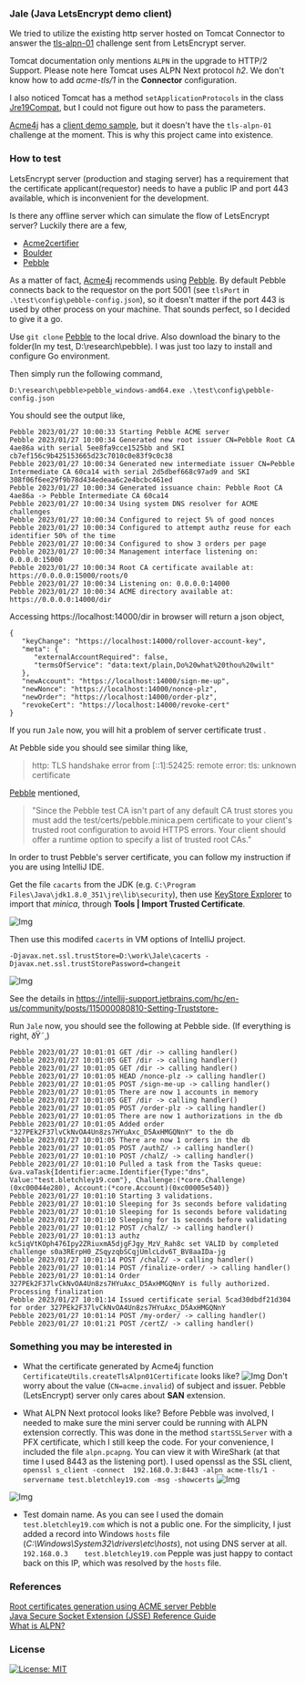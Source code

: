### Jale (Java LetsEncrypt demo client)

We tried to utilize the existing http server hosted on Tomcat Connector to answer the [tls-alpn-01](https://tools.ietf.org/html/rfc8737) challenge sent from LetsEncrypt server.

Tomcat documentation only mentions `ALPN` in the upgrade to HTTP/2 Support. Please note here Tomcat uses ALPN Next protocol *h2*.  We don't know how to add *acme-tls/1* in the **Connector** configuration.

I also noticed Tomcat has a method `setApplicationProtocols` in the class [Jre19Compat](https://tomcat.apache.org/tomcat-8.5-doc/api/org/apache/tomcat/util/compat/Jre19Compat.html), but I could not figure out how to pass the parameters.

[Acme4j](https://github.com/shred/acme4j) has a [client demo sample](https://github.com/shred/acme4j/blob/master/acme4j-example/src/main/java/org/shredzone/acme4j/example/ClientTest.java), but it doesn't have the `tls-alpn-01` challenge at the moment. This is why this project came into existence.

### How to test

LetsEncrypt server (production and staging server) has a requirement that the certificate applicant(requestor) needs to have a public IP and port 443 available, which is inconvenient for the development.

Is there any offline server which can simulate the flow of LetsEncrypt server? Luckily there are a few,

- [Acme2certifier](https://github.com/grindsa/acme2certifier)
- [Boulder](https://github.com/letsencrypt/boulder)
- [Pebble](https://github.com/letsencrypt/pebble)

As a matter of fact, [Acme4j](https://github.com/shred/acme4j) recommends using [Pebble](https://github.com/letsencrypt/pebble). By default Pebble connects back to the requestor on the port 5001  (see `tlsPort` in `.\test\config\pebble-config.json`), so it doesn't matter if the port 443 is used by other process on your machine. That sounds perfect, so I decided to give it a go.

Use `git clone` [Pebble](https://github.com/letsencrypt/pebble) to the local drive. Also download the binary to the folder(In my test, D:\research\pebble). I was just too lazy to install and configure Go environment.

Then simply run the following command,

`D:\research\pebble>pebble_windows-amd64.exe .\test\config\pebble-config.json`

You should see the output like,
```
Pebble 2023/01/27 10:00:33 Starting Pebble ACME server
Pebble 2023/01/27 10:00:34 Generated new root issuer CN=Pebble Root CA 4ae86a with serial 5ee8fa9cce1525bb and SKI cb7ef156c9b425153665d23c7010c0e83f9c0c38
Pebble 2023/01/27 10:00:34 Generated new intermediate issuer CN=Pebble Intermediate CA 60ca14 with serial 2d5dbef668c97ad9 and SKI 308f06f6ee29f9b78d434edeaa6c2e4bcbc461ed
Pebble 2023/01/27 10:00:34 Generated issuance chain: Pebble Root CA 4ae86a -> Pebble Intermediate CA 60ca14
Pebble 2023/01/27 10:00:34 Using system DNS resolver for ACME challenges
Pebble 2023/01/27 10:00:34 Configured to reject 5% of good nonces
Pebble 2023/01/27 10:00:34 Configured to attempt authz reuse for each identifier 50% of the time
Pebble 2023/01/27 10:00:34 Configured to show 3 orders per page
Pebble 2023/01/27 10:00:34 Management interface listening on: 0.0.0.0:15000
Pebble 2023/01/27 10:00:34 Root CA certificate available at: https://0.0.0.0:15000/roots/0
Pebble 2023/01/27 10:00:34 Listening on: 0.0.0.0:14000
Pebble 2023/01/27 10:00:34 ACME directory available at: https://0.0.0.0:14000/dir
```

Accessing https://localhost:14000/dir in browser will return a json object,

```
{
   "keyChange": "https://localhost:14000/rollover-account-key",
   "meta": {
      "externalAccountRequired": false,
      "termsOfService": "data:text/plain,Do%20what%20thou%20wilt"
   },
   "newAccount": "https://localhost:14000/sign-me-up",
   "newNonce": "https://localhost:14000/nonce-plz",
   "newOrder": "https://localhost:14000/order-plz",
   "revokeCert": "https://localhost:14000/revoke-cert"
}
```

If you run `Jale` now, you will hit a problem of server certificate trust .

At Pebble side you should see similar thing like,

> http: TLS handshake error from [::1]:52425: remote error: tls: unknown certificate

[Pebble](https://github.com/letsencrypt/pebble#avoiding-client-https-errors) mentioned,

> "Since the Pebble test CA isn't part of any default CA trust stores you must add the test/certs/pebble.minica.pem certificate to your client's trusted root configuration to avoid HTTPS errors. Your client should offer a runtime option to specify a list of trusted root CAs."

In order to trust Pebble's server certificate, you can follow my instruction if you are using IntelliJ IDE.

Get the file `cacarts` from the JDK (e.g. `C:\Program Files\Java\jdk1.8.0_351\jre\lib\security`), then use [KeyStore Explorer](https://keystore-explorer.org/) to import that *minica*, through **Tools | Import Trusted Certificate**.

![Img](./assets/images/img-20230129160131.png)

Then use this modifed `cacerts` in VM options of IntelliJ project.

`-Djavax.net.ssl.trustStore=D:\work\Jale\cacerts -Djavax.net.ssl.trustStorePassword=changeit`

![Img](./assets/images/img-20230129161036.png)

See the details in https://intellij-support.jetbrains.com/hc/en-us/community/posts/115000080810-Setting-Truststore-

Run `Jale` now, you should see the following at Pebble side. (If everything is right, ðŸ˜‚)

```
Pebble 2023/01/27 10:01:01 GET /dir -> calling handler()
Pebble 2023/01/27 10:01:05 GET /dir -> calling handler()
Pebble 2023/01/27 10:01:05 GET /dir -> calling handler()
Pebble 2023/01/27 10:01:05 HEAD /nonce-plz -> calling handler()
Pebble 2023/01/27 10:01:05 POST /sign-me-up -> calling handler()
Pebble 2023/01/27 10:01:05 There are now 1 accounts in memory
Pebble 2023/01/27 10:01:05 GET /dir -> calling handler()
Pebble 2023/01/27 10:01:05 POST /order-plz -> calling handler()
Pebble 2023/01/27 10:01:05 There are now 1 authorizations in the db
Pebble 2023/01/27 10:01:05 Added order "327PEk2F37lvCkNvOA4Un8zs7HYuAxc_D5AxHMGQNnY" to the db
Pebble 2023/01/27 10:01:05 There are now 1 orders in the db
Pebble 2023/01/27 10:01:05 POST /authZ/ -> calling handler()
Pebble 2023/01/27 10:01:10 POST /chalZ/ -> calling handler()
Pebble 2023/01/27 10:01:10 Pulled a task from the Tasks queue: &va.vaTask{Identifier:acme.Identifier{Type:"dns", Value:"test.bletchley19.com"}, Challenge:(*core.Challenge)(0xc00044e280), Account:(*core.Account)(0xc00005e540)}
Pebble 2023/01/27 10:01:10 Starting 3 validations.
Pebble 2023/01/27 10:01:10 Sleeping for 3s seconds before validating
Pebble 2023/01/27 10:01:10 Sleeping for 1s seconds before validating
Pebble 2023/01/27 10:01:10 Sleeping for 1s seconds before validating
Pebble 2023/01/27 10:01:12 POST /chalZ/ -> calling handler()
Pebble 2023/01/27 10:01:13 authz kc5iqVtKOph476Ipy2ZRiuxmA5djgFJgy_MzV_Rah8c set VALID by completed challenge s0a3RErpH0_ZSqyzqbSCqjUmlcLdv6T_BV8aaIDa-jg
Pebble 2023/01/27 10:01:14 POST /chalZ/ -> calling handler()
Pebble 2023/01/27 10:01:14 POST /finalize-order/ -> calling handler()
Pebble 2023/01/27 10:01:14 Order 327PEk2F37lvCkNvOA4Un8zs7HYuAxc_D5AxHMGQNnY is fully authorized. Processing finalization
Pebble 2023/01/27 10:01:14 Issued certificate serial 5cad30dbdf21d304 for order 327PEk2F37lvCkNvOA4Un8zs7HYuAxc_D5AxHMGQNnY
Pebble 2023/01/27 10:01:14 POST /my-order/ -> calling handler()
Pebble 2023/01/27 10:01:21 POST /certZ/ -> calling handler()
```

### Something you may be interested in

- What the certificate generated by Acme4j function `CertificateUtils.createTlsAlpn01Certificate` looks like?
![Img](./assets/images/img-20230129161910.png)
Don't worry about the value (`CN=acme.invalid`) of subject and issuer. Pebble (LetsEncrypt) server only cares about **SAN** extension.

- What ALPN Next protocol looks like?
Before Pebble was involved, I needed to make sure the mini server could be running with ALPN extension correctly.
This was done in the method `startSSLServer` with a PFX certificate, which I still keep the code.
For your convenience, I included the file `alpn.pcapng`. You can view it with WireShark (at that time I used 8443 as the listening port).
I used openssl as the SSL client,  
`
openssl s_client -connect  192.168.0.3:8443 -alpn acme-tls/1 -servername test.bletchley19.com -msg -showcerts
`
![Img](./assets/images/img-20230130113734.png)

![Img](./assets/images/img-20230130113843.png)

- Test domain name.
As you can see I used the domain `test.bletchley19.com` which is not a public one.
For the simplicity, I just added a record into Windows `hosts` file (*C:\Windows\System32\drivers\etc\hosts*), not using DNS server at all.
`192.168.0.3	test.bletchley19.com`
Pepple was just happy to contact back on this IP, which was resolved by the `hosts` file.

### References

[Root certificates generation using ACME server Pebble](https://blog.xoxzo.com/2020/11/18/root-certificates-generation-using-acme-server-pebble/)\
[Java Secure Socket Extension (JSSE) Reference Guide](https://docs.oracle.com/en/java/javase/11/security/java-secure-socket-extension-jsse-reference-guide.html#GUID-93DEEE16-0B70-40E5-BBE7-55C3FD432345)\
[What is ALPN?](https://docs.oracle.com/javase/8/docs/technotes/guides/security/jsse/alpn.html)

### License
[![License: MIT](https://img.shields.io/badge/License-MIT-yellow.svg)](https://opensource.org/licenses/MIT)